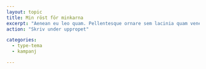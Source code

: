 ```yaml
---
layout: topic
title: Min röst för minkarna
excerpt: "Aenean eu leo quam. Pellentesque ornare sem lacinia quam venenatis vestibulum."
action: "Skriv under uppropet"

categories:
  - type-tema
  - kampanj

---
```

